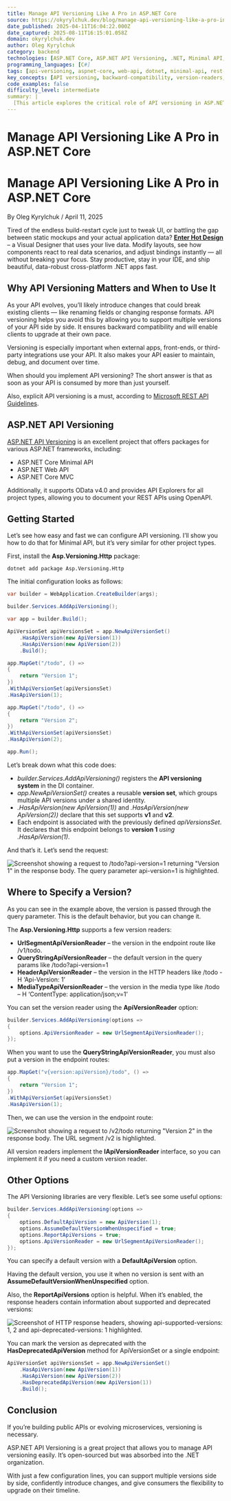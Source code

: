 ```yaml
---
title: Manage API Versioning Like A Pro in ASP.NET Core
source: https://okyrylchuk.dev/blog/manage-api-versioning-like-a-pro-in-asp-net-core/
date_published: 2025-04-11T16:04:22.000Z
date_captured: 2025-08-11T16:15:01.058Z
domain: okyrylchuk.dev
author: Oleg Kyrylchuk
category: backend
technologies: [ASP.NET Core, ASP.NET API Versioning, .NET, Minimal API, ASP.NET Web API, ASP.NET Core MVC, OData v4.0, OpenAPI, Kestrel]
programming_languages: [C#]
tags: [api-versioning, aspnet-core, web-api, dotnet, minimal-api, rest-api, backend, development, api-design, compatibility]
key_concepts: [API versioning, backward-compatibility, version-readers, query-string-versioning, url-segment-versioning, header-versioning, media-type-versioning, dependency-injection]
code_examples: false
difficulty_level: intermediate
summary: |
  [This article explores the critical role of API versioning in ASP.NET Core applications, emphasizing its importance for maintaining backward compatibility as APIs evolve. It introduces the official ASP.NET API Versioning library, detailing its support for various ASP.NET frameworks including Minimal API, Web API, and MVC. The post provides practical C# code examples to demonstrate initial setup, defining API versions, and associating them with endpoints. Furthermore, it explains different versioning strategies such as query parameters, URL segments, HTTP headers, and media types, along with advanced configuration options for default and deprecated versions. The author concludes by advocating for explicit API versioning to ensure robust and maintainable public APIs and microservices.]
---
```

# Manage API Versioning Like A Pro in ASP.NET Core

# Manage API Versioning Like A Pro in ASP.NET Core

By Oleg Kyrylchuk / April 11, 2025

Tired of the endless build-restart cycle just to tweak UI, or battling the gap between static mockups and your actual application data? **[Enter Hot Design](https://go.okyrylchuk.dev/unotplatform2)** – a Visual Designer that uses your live data. Modify layouts, see how components react to real data scenarios, and adjust bindings instantly — all without breaking your focus. Stay productive, stay in your IDE, and ship beautiful, data-robust cross-platform .NET apps fast.

## **Why API Versioning Matters and When to Use It**

As your API evolves, you’ll likely introduce changes that could break existing clients — like renaming fields or changing response formats. API versioning helps you avoid this by allowing you to support multiple versions of your API side by side. It ensures backward compatibility and will enable clients to upgrade at their own pace.

Versioning is especially important when external apps, front-ends, or third-party integrations use your API. It also makes your API easier to maintain, debug, and document over time.

When should you implement API versioning? The short answer is that as soon as your API is consumed by more than just yourself.

Also, explicit API versioning is a must, according to [Microsoft REST API Guidelines](https://github.com/Microsoft/api-guidelines/blob/master/Guidelines.md#12-versioning).

## **ASP.NET API Versioning**

[ASP.NET API Versioning](https://github.com/dotnet/aspnet-api-versioning) is an excellent project that offers packages for various ASP.NET frameworks, including:

*   ASP.NET Core Minimal API
*   ASP.NET Web API
*   ASP.NET Core MVC

Additionally, it supports OData v4.0 and provides API Explorers for all project types, allowing you to document your REST APIs using OpenAPI.

## **Getting Started**

Let’s see how easy and fast we can configure API versioning. I’ll show you how to do that for Minimal API, but it’s very similar for other project types.

First, install the **Asp.Versioning.Http** package:

```
dotnet add package Asp.Versioning.Http
```

The initial configuration looks as follows:

```csharp
var builder = WebApplication.CreateBuilder(args);

builder.Services.AddApiVersioning();

var app = builder.Build();

ApiVersionSet apiVersionsSet = app.NewApiVersionSet()
    .HasApiVersion(new ApiVersion(1))
    .HasApiVersion(new ApiVersion(2))
    .Build();

app.MapGet("/todo", () =>
{
    return "Version 1";
})
.WithApiVersionSet(apiVersionsSet)
.HasApiVersion(1);

app.MapGet("/todo", () =>
{
    return "Version 2";
})
.WithApiVersionSet(apiVersionsSet)
.HasApiVersion(2);

app.Run();
```

Let’s break down what this code does:

*   _builder.Services.AddApiVersioning()_ registers the **API versioning system** in the DI container.
*   _app.NewApiVersionSet()_ creates a reusable **version set**, which groups multiple API versions under a shared identity.
*   _.HasApiVersion(new ApiVersion(1))_ and _.HasApiVersion(new ApiVersion(2))_ declare that this set supports **v1** and **v2**.
*   Each endpoint is associated with the previously defined _apiVersionsSet_. It declares that this endpoint belongs to **version 1** _using .HasApiVersion(1)_.

And that’s it. Let’s send the request:

![Screenshot showing a request to `/todo?api-version=1` returning "Version 1" in the response body. The query parameter `api-version=1` is highlighted.](https://okyrylchuk.dev/wp-content/uploads/2025/04/request1-png.avif "request1")

## **Where to Specify a Version?**

As you can see in the example above, the version is passed through the query parameter. This is the default behavior, but you can change it.

The **Asp.Versioning.Http** supports a few version readers:

*   **UrlSegmentApiVersionReader** – the version in the endpoint route like /v1/todo.
*   **QueryStringApiVersionReader** – the default version in the query params like /todo?api-version=1
*   **HeaderApiVersionReader** – the version in the HTTP headers like /todo -H ‘Api-Version: 1’
*   **MediaTypeApiVersionReader** – the version in the media type like /todo – H ‘ContentType: application/json;v=1’

You can set the version reader using the **ApiVersionReader** option:

```csharp
builder.Services.AddApiVersioning(options => 
{
    options.ApiVersionReader = new UrlSegmentApiVersionReader();
});
```

When you want to use the **QueryStringApiVersionReader**, you must also put a version in the endpoint routes:

```csharp
app.MapGet("v{version:apiVersion}/todo", () =>
{
    return "Version 1";
})
.WithApiVersionSet(apiVersionsSet)
.HasApiVersion(1);
```

Then, we can use the version in the endpoint route:

![Screenshot showing a request to `/v2/todo` returning "Version 2" in the response body. The URL segment `/v2` is highlighted.](https://okyrylchuk.dev/wp-content/uploads/2025/04/routeversion-png.avif "routeversion")

All version readers implement the **IApiVersionReader** interface, so you can implement it if you need a custom version reader.

## **Other Options**

The API Versioning libraries are very flexible. Let’s see some useful options:

```csharp
builder.Services.AddApiVersioning(options => 
{
    options.DefaultApiVersion = new ApiVersion(1);
    options.AssumeDefaultVersionWhenUnspecified = true;
    options.ReportApiVersions = true;
    options.ApiVersionReader = new UrlSegmentApiVersionReader();
});
```

You can specify a default version with a **DefaultApiVersion** option.

Having the default version, you use it when no version is sent with an **AssumeDefaultVersionWhenUnspecified** option.

Also, the **ReportApiVersions** option is helpful. When it’s enabled, the response headers contain information about supported and deprecated versions:

![Screenshot of HTTP response headers, showing `api-supported-versions: 1, 2` and `api-deprecated-versions: 1` highlighted.](https://okyrylchuk.dev/wp-content/uploads/2025/04/headers-png.avif "headers")

You can mark the version as deprecated with the **HasDeprecatedApiVersion** method for ApiVersionSet or a single endpoint:

```csharp
ApiVersionSet apiVersionsSet = app.NewApiVersionSet()
    .HasApiVersion(new ApiVersion(1))
    .HasApiVersion(new ApiVersion(2))
    .HasDeprecatedApiVersion(new ApiVersion(1))
    .Build();
```

## **Conclusion**

If you’re building public APIs or evolving microservices, versioning is necessary.

ASP.NET API Versioning is a great project that allows you to manage API versioning easily. It’s open-sourced but was absorbed into the .NET organization.

With just a few configuration lines, you can support multiple versions side by side, confidently introduce changes, and give consumers the flexibility to upgrade on their timeline.